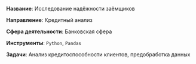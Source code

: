 **Название**:
Исследование надёжности заёмщиков

**Направление**:
Кредитный анализ	

**Сфера деятельности**:
Банковская сфера

**Инструменты**:
`Python`, `Pandas`

**Задачи**:
Анализ кредитоспособности клиентов, предобработка данных
